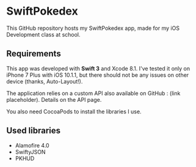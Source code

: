 # SwiftPokedex

This GitHub repository hosts my SwiftPokedex app, made for my iOS Development class at school. 

## Requirements

This app was developed with **Swift 3** and Xcode 8.1. I've tested it only on iPhone 7 Plus with iOS 10.1.1, but there should not be any issues on other device (thanks, Auto-Layout!).

The application relies on a custom API also available on GitHub : (link placeholder). Details on the API page.

You also need CocoaPods to install the libraries I use.

## Used libraries 

* Alamofire 4.0
* SwiftyJSON
* PKHUD